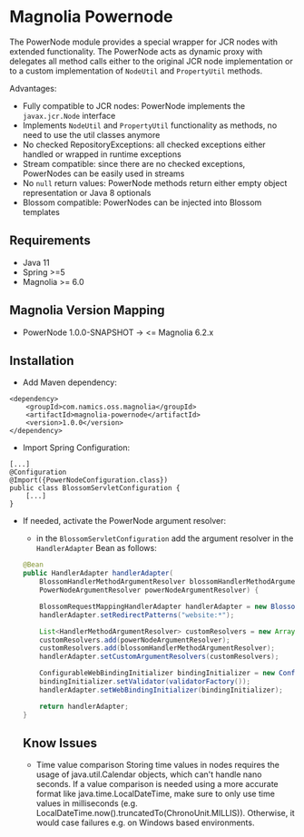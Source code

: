 # Magnolia Powernode
The PowerNode module provides a special wrapper for JCR nodes with
extended functionality. The PowerNode acts as dynamic proxy with delegates
all method calls either to the original JCR node implementation or to a 
custom implementation of `NodeUtil` and `PropertyUtil` methods.

Advantages:
* Fully compatible to JCR nodes: PowerNode implements the `javax.jcr.Node` interface
* Implements `NodeUtil` and `PropertyUtil` functionality as methods, no need to use the util classes anymore
* No checked RepositoryExceptions: all checked exceptions either handled or wrapped in runtime exceptions
* Stream compatible: since there are no checked exceptions, PowerNodes can be easily used in streams
* No `null` return values: PowerNode methods return either empty object representation or Java 8 optionals
* Blossom compatible: PowerNodes can be injected into Blossom templates

## Requirements
* Java 11
* Spring >=5
* Magnolia >= 6.0

## Magnolia Version Mapping
* PowerNode 1.0.0-SNAPSHOT → <= Magnolia 6.2.x

## Installation

* Add Maven dependency:
```
<dependency>
    <groupId>com.namics.oss.magnolia</groupId>
    <artifactId>magnolia-powernode</artifactId>
    <version>1.0.0</version>
</dependency>
```
* Import Spring Configuration:
```
[...]
@Configuration
@Import({PowerNodeConfiguration.class})
public class BlossomServletConfiguration {
	[...]
}
```

* If needed, activate the PowerNode argument resolver:
  * in the `BlossomServletConfiguration` add the argument resolver in the `HandlerAdapter` Bean as follows:
  ```java
  @Bean
  public HandlerAdapter handlerAdapter(
      BlossomHandlerMethodArgumentResolver blossomHandlerMethodArgumentResolver,
      PowerNodeArgumentResolver powerNodeArgumentResolver) {
  
      BlossomRequestMappingHandlerAdapter handlerAdapter = new BlossomRequestMappingHandlerAdapter();
      handlerAdapter.setRedirectPatterns("website:*");
  
      List<HandlerMethodArgumentResolver> customResolvers = new ArrayList<>();
      customResolvers.add(powerNodeArgumentResolver);
      customResolvers.add(blossomHandlerMethodArgumentResolver);
      handlerAdapter.setCustomArgumentResolvers(customResolvers);
  
      ConfigurableWebBindingInitializer bindingInitializer = new ConfigurableWebBindingInitializer();
      bindingInitializer.setValidator(validatorFactory());
      handlerAdapter.setWebBindingInitializer(bindingInitializer);

      return handlerAdapter;
  }
  ```
  ## Know Issues
  
  * Time value comparison
  Storing time values in nodes requires the usage of java.util.Calendar objects, which can't handle nano seconds.
  If a value comparison is needed using a more accurate format like java.time.LocalDateTime, make sure to only use time values in milliseconds (e.g. LocalDateTime.now().truncatedTo(ChronoUnit.MILLIS)).
  Otherwise, it would case failures e.g. on Windows based environments.